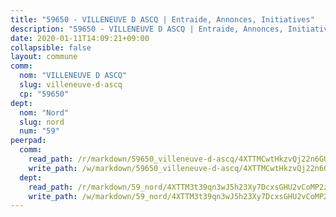 ```yaml
---
title: "59650 - VILLENEUVE D ASCQ | Entraide, Annonces, Initiatives"
description: "59650 - VILLENEUVE D ASCQ | Entraide, Annonces, Initiatives"
date: 2020-01-11T14:09:21+09:00
collapsible: false
layout: commune
comm:
  nom: "VILLENEUVE D ASCQ"
  slug: villeneuve-d-ascq
  cp: "59650"
dept:
  nom: "Nord"
  slug: nord
  num: "59"
peerpad:
  comm:
    read_path: /r/markdown/59650_villeneuve-d-ascq/4XTTMCwtHkzvQj22n6GUZdQiWDjqVEU2r3TBnEvthcTKHYhuA
    write_path: /w/markdown/59650_villeneuve-d-ascq/4XTTMCwtHkzvQj22n6GUZdQiWDjqVEU2r3TBnEvthcTKHYhuA-K3TgV6zhWpQdC6JXUVfQpNtyK816ezfTqx9dunLrd3cQ91cZzTMpaqAy88vhrbwanKzjF7ZdRKHFfVbXTNjnF7aVYDWHMTrBxzQhuhAvUMKDioJnqv2cVsW7xSxfMok1Bifs854L
  dept:
    read_path: /r/markdown/59_nord/4XTTM3t39qn3wJ5h23Xy7DcxsGHU2vCoMP2z3iS4TUn3TrtdJ
    write_path: /w/markdown/59_nord/4XTTM3t39qn3wJ5h23Xy7DcxsGHU2vCoMP2z3iS4TUn3TrtdJ-K3TgTuZGkuZqXfr6fpmH7pGsMT6ndvZQMyRDze5QBt7XScLWHoBi246kLoDKpTH2Yo4f3AFSSJqGc2ozvNww7qPLqsDjpvahxCbQ6F5znbfjp6kVgaDcTYc9LyhwSfYuCevnvZUQ
---
```


